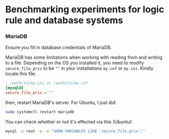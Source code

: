 # Benchmarking experiments for logic rule and database systems

### MariaDB

Ensure you fill in database credentials of MariaDB.

MariaDB has some limitations when working with reading from and writing to a file. Depending on the OS you installed it, you need to modify `secure_file_priv` to be `""` in your installations `my.cnf` or `my.ini`. Kindly locate this file:

```ini
; /path/to/my.ini or /path/to/my.cnf
[mysqld]
secure_file_priv = ""
```

then, restart MariaDB's server. For Ubuntu, I just did:

```sh
sudo systemctl restart mariadb
```

You can check whether or not it's effected via this (Ubuntu):

```sh
mysql -u root -p -e "SHOW VARIABLES LIKE 'secure_file_priv';"
```
